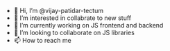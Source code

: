 - 👋 Hi, I’m @vijay-patidar-tectum
- 👀 I’m interested in collabrate to new stuff
- 🌱 I’m currently working on JS frontend and backend 
- 💞️ I’m looking to collaborate on JS libraries
- 📫 How to reach me 

<!---
vijay-patidar-tectum/vijay-patidar-tectum is a ✨ special ✨ repository because its `README.md` (this file) appears on your GitHub profile.
You can click the Preview link to take a look at your changes.
--->
